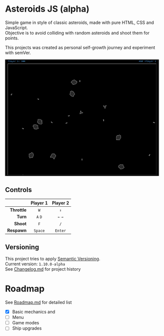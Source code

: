# Asteroids JS (alpha)

Simple game in style of classic asteroids, made with pure HTML, CSS and JavaScript.\
Objective is to avoid colliding with random asteroids and shoot them for points.

This projects was created as personal self-growth journey and experiment with semVer.

![Asteroids JS](assets/asteroids-js.png)

## Controls

|               | Player 1  | Player 2  |
| ------------: | :-------: | :-------: |
| **Throttle**  | `W`       | `↑`       |
| **Turn**      | `A` `D`   | `←` `→`   |
| **Shoot**     | `F`       | `/`       |
| **Respawn**   | `Space`   | `Enter`   |

## Versioning

This project tries to apply [Semantic Versioning](https://semver.org/).\
Current version: `1.10.0-alpha`\
See [Changelog.md](docs/changelog.md) for project history

# Roadmap

See [Roadmap.md](docs/roadmap.md) for detailed list

- [x] Basic mechanics and
- [ ] Menu
- [ ] Game modes
- [ ] Ship upgrades